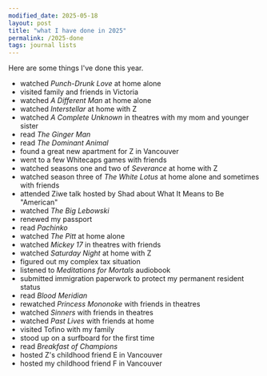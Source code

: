 ```yaml
---
modified_date: 2025-05-18
layout: post
title: "what I have done in 2025"
permalink: /2025-done
tags: journal lists
---
```


Here are some things I've done this year.
<!--more-->

- watched _Punch-Drunk Love_ at home alone
- visited family and friends in Victoria
- watched _A Different Man_ at home alone
- watched _Interstellar_ at home with Z
- watched _A Complete Unknown_ in theatres with my mom and younger sister
- read _The Ginger Man_
- read _The Dominant Animal_
- found a great new apartment for Z in Vancouver
- went to a few Whitecaps games with friends
- watched seasons one and two of _Severance_ at home with Z
- watched season three of _The White Lotus_ at home alone and sometimes with friends
- attended Ziwe talk hosted by Shad about What It Means to Be "American"
- watched _The Big Lebowski_
- renewed my passport
- read _Pachinko_
- watched _The Pitt_ at home alone
- watched _Mickey 17_ in theatres with friends
- watched _Saturday Night_ at home with Z
- figured out my complex tax situation
- listened to _Meditations for Mortals_ audiobook
- submitted immigration paperwork to protect my permanent resident status
- read _Blood Meridian_
- rewatched _Princess Mononoke_ with friends in theatres
- watched _Sinners_ with friends in theatres
- watched _Past Lives_ with friends at home
- visited Tofino with my family
- stood up on a surfboard for the first time
- read _Breakfast of Champions_
- hosted Z's childhood friend E in Vancouver
- hosted my childhood friend F in Vancouver
